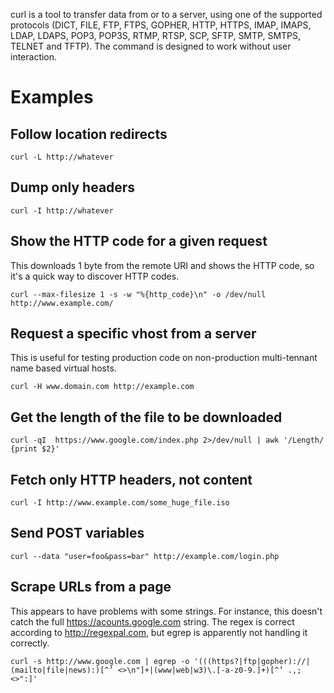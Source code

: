 curl is a tool to transfer data from or to a server, using one of the supported protocols (DICT, FILE, FTP, FTPS, GOPHER, HTTP, HTTPS, IMAP, IMAPS, LDAP, LDAPS, POP3, POP3S, RTMP, RTSP, SCP, SFTP, SMTP, SMTPS, TELNET and TFTP). The command is designed to work without user interaction.


# Examples

## Follow location redirects

    curl -L http://whatever

## Dump only headers

    curl -I http://whatever

## Show the HTTP code for a given request
This downloads 1 byte from the remote URI and shows the HTTP code, so it's a quick way to discover HTTP codes.

    curl --max-filesize 1 -s -w "%{http_code}\n" -o /dev/null http://www.example.com/

## Request a specific vhost from a server
This is useful for testing production code on non-production multi-tennant name based virtual hosts.

    curl -H www.domain.com http://example.com

## Get the length of the file to be downloaded

    curl -qI  https://www.google.com/index.php 2>/dev/null | awk '/Length/ {print $2}'

## Fetch only HTTP headers, not content

    curl -I http://www.example.com/some_huge_file.iso

## Send POST variables

    curl --data "user=foo&pass=bar" http://example.com/login.php

## Scrape URLs from a page
This appears to have problems with some strings. For instance, this doesn't catch the full https://acounts.google.com string.  The regex is correct according to http://regexpal.com, but egrep is apparently not handling it correctly.

    curl -s http://www.google.com | egrep -o '(((https?|ftp|gopher)://|(mailto|file|news):)[^’ <>\n"]+|(www|web|w3)\.[-a-z0-9.]+)[^’ .,;<>":]'
